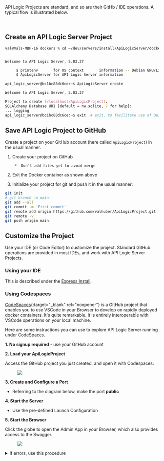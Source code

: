 API Logic Projects are standard, and so are their GitHb / IDE operations.  A typical flow is illustrated below.

&nbsp;

## Create an API Logic Server Project

```bash title="Create Project (here using Docker)"
val@Vals-MBP-16 dockers % cd ~/dev/servers/install/ApiLogicServer/dockers; docker run -it --name api_logic_server --rm --net dev-network -p 5656:5656 -p 5002:5002 -v ${PWD}:/localhost apilogicserver/api_logic_server


Welcome to API Logic Server, 5.03.27

     $ printenv       for OS context       information -- Debian GNU/Linux 11 \n \l
     $ ApiLogicServer for API Logic Server information
 
api_logic_server@bc1bc88dc6ce:~$ ApiLogicServer create

Welcome to API Logic Server, 5.03.27

Project to create [/localhost/ApiLogicProject]: 
SQLAlchemy Database URI [default = nw.sqlite, ? for help]: 
... logging
api_logic_server@bc1bc88dc6ce:~$ exit  # exit, to facilitate use of Desktop tools (git cli, IDE, etc)
```

## Save API Logic Project to GitHub

Create a project on your GitHub account (here called `ApiLogicProject`) in the usual manner.

1. Create your project on GitHub

        *  Don't add files yet to avoid merge
2. Exit the Docker container as shown above
3. Initialize your project for git and push it in the usual manner:

``` bash title="Save Created API Logic Server Project to GitHub"
git init
# git branch -m main
git add --all
git commit -m 'First commit'
git remote add origin https://github.com/valhuber/ApiLogicProject.git
git remote -v
git push origin main
```

## Customize the Project

Use your IDE (or Code Editor) to customize the project.  Standard GitHub operations are provided in most IDEs, and work with API Logic Server Projects.

### Using your IDE

This is described under the [Express Install](../Install-Express).

### Using Codespaces

[CodeSpaces](https://github.com/features/codespaces){:target="_blank" rel="noopener"} is a GitHub project that enables you to use VSCode in your Browser to develop on rapidly deployed docker containers.  It's quite remarkable.  It is entirely interoperable with VSCode operations on your local machine.

Here are some instructions you can use to explore API Logic Server running under CodeSpaces.

__1. No signup required__ - use your GitHub account

__2. Load your ApiLogicProject__

Access the GitHub project you just created, and open it with Codespaces:

<figure><img src="https://github.com/valhuber/apilogicserver/wiki/images/git-codespaces/open-on-codespaces.jpg
?raw=true"></figure> 

__3. Create and Configure a Port__

* Referring to the diagram below, make the port __public__

__4. Start the Server__

* Use the pre-defined Launch Configuration

__5. Start the Browser__

Click the globe to open the Admin App in your Browser, which also provides access to the Swagger.

<figure><img src="https://github.com/valhuber/apilogicserver/wiki/images/git-codespaces/create-port-launch-simple.jpg?raw=true"></figure>

<details markdown>
<summary>If errors, use this procedure</summary>

The above procedure is simplified, based on some assumptions about Codespaces.  If the Browser fails to launch, try the following for explicit specification of the forwarded port:

<figure><img src="https://github.com/valhuber/apilogicserver/wiki/images/git-codespaces/create-port-launch.png?raw=true"></figure>

__4. Configure the pre-created `Codespaces-ApiLogicServer` launch configuration__ (see above)

__5. Start the Server__ using the provided Launch Configuration = `Codespaces-ApiLogicServer`

__6. Open the Browser__

Click the globe, as shown above.  This should start your Browser, and the links on the left (Customer etc) should return data.

</details>